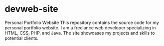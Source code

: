 # devweb-site
Personal Portfolio Website This repository contains the source code for my personal portfolio website. I am a freelance web developer specializing in HTML, CSS, PHP, and Java. The site showcases my projects and skills to potential clients.
